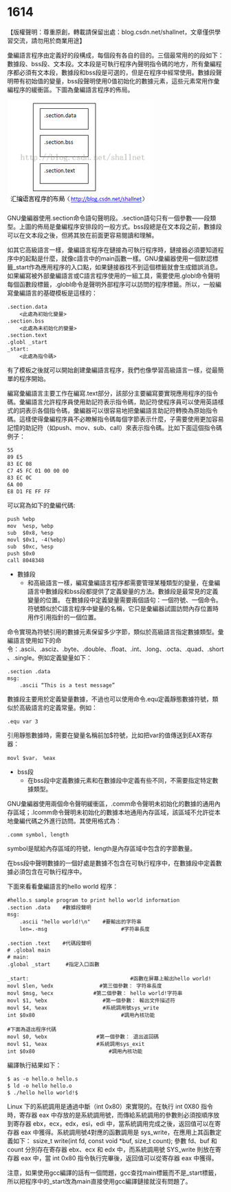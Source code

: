 # 1614

【版權聲明：尊重原創，轉載請保留出處：blog.csdn.net/shallnet，文章僅供學習交流，請勿用於商業用途】

彙編語言程序由定義好的段構成，每個段有各自的目的。三個最常用的的段如下：數據段、bss段、文本段。文本段是可執行程序內聲明指令碼的地方，所有彙編程序都必須有文本段，數據段和bss段是可選的，但是在程序中經常使用。數據段聲明帶有初始值的變量，bss段聲明使用0值初始化的數據元素，這些元素常用作彙編程序的緩衝區。下圖為彙編語言程序的佈局。

![](./images/20150506235223988.png)


GNU彙編器使用.section命令語句聲明段。.section語句只有一個參數——段類型。上圖的佈局是彙編程序安排段的一般方式。bss段總是在文本段之前，數據段可以在文本段之後，但將其放在前面更容易閱讀和理解。

如其它高級語言一樣，彙編語言程序在鏈接為可執行程序時，鏈接器必須要知道程序中的起點是什麼，就像c語言中的main函數一樣。GNU彙編器使用一個默認標籤_start作為應用程序的入口點，如果鏈接器找不到這個標籤就會生成錯誤消息。如果編寫被外部彙編語言或C語言程序使用的一組工具，需要使用.globl命令聲明每個函數段標籤，.globl命令是聲明外部程序可以訪問的程序標籤。所以，一般編寫彙編語言的基礎模板是這樣的：

```
.section.data
    <此處為初始化變量>
.section.bss
    <此處為未初始化的變量>
.section.text
.globl _start
_start:
    <此處為指令碼>

```
有了模板之後就可以開始創建彙編語言程序，我們也像學習高級語言一樣，從最簡單的程序開始。

編寫彙編語言主要工作在編寫.text部分，該部分主要編寫要實現應用程序的指令碼。彙編語言允許程序員使用助記符表示指令碼，助記符使程序員可以使用英語樣式的詞表示各個指令碼，彙編器可以很容易地把彙編語言助記符轉換為原始指令碼。這樣使得彙編程序員不必瞭解指令碼每個字節表示什麼，子需要使用更加容易記憶的助記符（如push、mov、sub、call）來表示指令碼。比如下面這個指令碼例子：

```
55
89 E5
83 EC 08
C7 45 FC 01 00 00 00
83 EC 0C
6A 00
E8 D1 FE FF FF
```
可以寫為如下的彙編代碼:
```
push %ebp
mov  %esp, %ebp
sub  $0x8, %esp
movl $0x1, -4(%ebp)
sub  $0xc, %esp
push $0x0
call 8048348
```

- 數據段
    - 和高級語言一樣，編寫彙編語言程序都需要管理某種類型的變量，在彙編語言中數據段和bss段都提供了定義變量的方法。數據段是最常見的定義變量的位置。
        在數據段中定義變量需要兩個語句：一個符號、一個命令。
        符號類似於C語言程序中變量的名稱，它只是彙編器試圖訪問內存位置時用作引用指針的一個位置。


命令實現為符號引用的數據元素保留多少字節，類似於高級語言指定數據類型。彙編語言使用如下的命令：.ascii、.asciz、.byte、.double、.float、.int、.long、.octa、.quad、.short、.single。例如定義變量如下：

```
.section .data
msg:
    .ascii “This is a test message”
```


數據段主要用於定義變量數據，不過也可以使用命令.equ定義靜態數據符號，類似於高級語言的定義常量。例如：
```
.equ var 3
```
引用靜態數據時，需要在變量名稱前加$符號，比如把var的值傳送到EAX寄存器：
```
movl $var， %eax
```
- bss段
    - 在bss段中定義數據元素和在數據段中定義有些不同，不需要指定特定數據類型。

GNU彙編器使用兩個命令聲明緩衝區，.comm命令聲明未初始化的數據的通用內存區域；.lcomm命令聲明未初始化的數據本地通用內存區域，該區域不允許從本地彙編代碼之外進行訪問。其使用格式為：
```
.comm symbol, length
```
symbol是賦給內存區域的符號，length是內存區域中包含的字節數量。

在bss段中聲明數據的一個好處是數據不包含在可執行程序中，在數據段中定義數據必須包含在可執行程序中。

下面來看看彙編語言的hello world 程序：

```
#hello.s sample program to print hello world information
.section .data    #數據段聲明
msg:
    .ascii "hello world!\n"    #要輸出的字符串
    len=.-msg                        #字符串長度

.section .text    #代碼段聲明
# .global main
# main:
.global _start     #指定入口函數

_start:                                 #函數在屏幕上輸出hello world!
movl $len, %edx               #第三個參數： 字符串長度
movl $msg, %ecx             #第二個參數： hello world!字符串
movl $1, %ebx                  #第一個參數： 輸出文件描述符
movl $4, %eax                  #系統調用號sys_write
int $0x80                            #調用內核功能

#下面為退出程序代碼
movl $0, %ebx                #第一個參數： 退出返回碼
movl $1, %eax                #系統調用sys_exit
int $0x80                        #調用內核功能
```

編譯執行結果如下：
```
$ as -o hello.o hello.s
$ ld -o hello hello.o
$ ./hello hello world!$
```

Linux 下的系統調用是通過中斷（int 0x80）來實現的。在執行 int 0X80 指令時，寄存器 eax 中存放的是系統調用號，而傳給系統調用的參數則必須按順序放到寄存器 ebx，ecx，edx，esi，edi 中，當系統調用完成之後，返回值可以在寄存器 eax 中獲得。系統調用號4對應的函數調用是
sys_write，在應用上其函數定義如下：
ssize_t write(int fd, const void *buf, size_t count);
參數 fd、buf 和 count 分別存在寄存器 ebx、ecx 和 edx 中，而系統調用號 SYS_write 則放在寄存器 eax 中，當 int 0x80 指令執行完畢後，返回值可以從寄存器 eax 中獲得。

注意，如果使用gcc編譯的話有一個問題，gcc查找main標籤而不是_start標籤，所以把程序中的_start改為main直接使用gcc編譯鏈接就沒有問題了。

